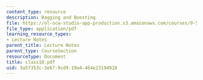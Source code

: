 ```yaml
---
content_type: resource
description: Bagging and Boosting
file: https://ol-ocw-studio-app-production.s3.amazonaws.com/courses/9-520-statistical-learning-theory-and-applications-spring-2003/3a57353c3e679cd919a4464e23194918_class10.pdf
file_type: application/pdf
learning_resource_types:
- Lecture Notes
parent_title: Lecture Notes
parent_type: CourseSection
resourcetype: Document
title: class10.pdf
uid: 3a57353c-3e67-9cd9-19a4-464e23194918
---
```


